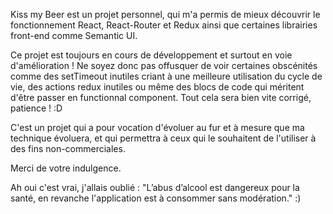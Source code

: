 Kiss my Beer est un projet personnel, qui m'a permis de mieux découvrir le fonctionnement React, React-Router et Redux ainsi que certaines librairies front-end comme Semantic UI.

Ce projet est toujours en cours de développement et surtout en voie d'amélioration ! Ne soyez donc pas offusquer de voir certaines obscénités comme des setTimeout inutiles criant à une meilleure utilisation du cycle de vie, des actions redux inutiles ou même des blocs de code qui méritent d'être passer en functionnal component. 
Tout cela sera bien vite corrigé, patience ! :D 

C'est un projet qui a pour vocation d'évoluer au fur et à mesure que ma technique évoluera, et qui permettra à ceux qui le souhaitent de l'utiliser à des fins non-commerciales.

Merci de votre indulgence.














Ah oui c'est vrai, j'allais oublié : 
"L’abus d’alcool est dangereux pour la santé, en revanche l'application est à consommer sans modération." :)
